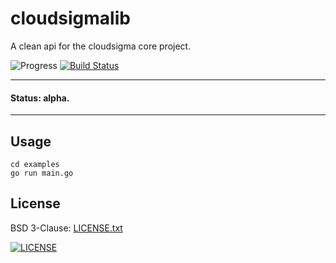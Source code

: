 # cloudsigmalib

A clean api for the cloudsigma core project.

![Progress](http://progressed.io/bar/2?title=pre-alpha)
[![Build Status](https://travis-ci.org/russmack/cloudsigmalib.svg?branch=master)](https://travis-ci.org/russmack/cloudsigmalib)

---
#### Status: alpha.
---

## Usage
```
cd examples
go run main.go
```

## License
BSD 3-Clause: [LICENSE.txt](LICENSE.txt)

[<img alt="LICENSE" src="http://img.shields.io/pypi/l/Django.svg?style=flat-square"/>](LICENSE.txt)
